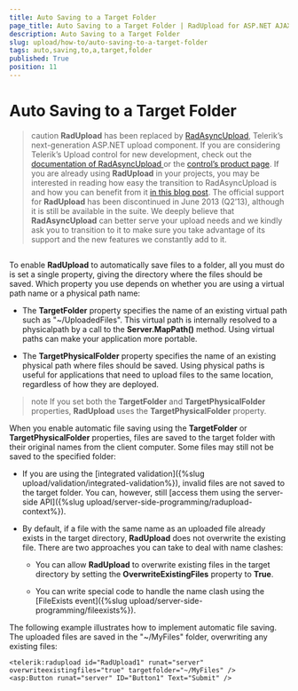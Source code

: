 ```yaml
---
title: Auto Saving to a Target Folder
page_title: Auto Saving to a Target Folder | RadUpload for ASP.NET AJAX Documentation
description: Auto Saving to a Target Folder
slug: upload/how-to/auto-saving-to-a-target-folder
tags: auto,saving,to,a,target,folder
published: True
position: 11
---
```


# Auto Saving to a Target Folder



>caution  **RadUpload** has been replaced by [RadAsyncUpload](http://demos.telerik.com/aspnet-ajax/asyncupload/examples/overview/defaultcs.aspx), Telerik’s next-generation ASP.NET upload component. If you are considering Telerik’s Upload control for new development, check out the [documentation of RadAsyncUpload ](http://www.telerik.com/help/aspnet-ajax/asyncupload-overview.html) or the [control’s product page](http://www.telerik.com/products/aspnet-ajax/asyncupload.aspx). If you are already using **RadUpload** in your projects, you may be interested in reading how easy the transition to RadAsyncUpload is and how you can benefit from it [in this blog post](http://blogs.telerik.com/blogs/12-12-05/the-case-of-telerik-s-new-old-asp.net-ajax-upload-control-radasyncupload). The official support for **RadUpload** has been discontinued in June 2013 (Q2’13), although it is still be available in the suite. We deeply believe that **RadAsyncUpload** can better serve your upload needs and we kindly ask you to transition to it to make sure you take advantage of its support and the new features we constantly add to it.
>


## 

To enable **RadUpload** to automatically save files to a folder, all you must do is set a single property, giving the directory where the files should be saved. Which property you use depends on whether you are using a virtual path name or a physical path name:

* The **TargetFolder** property specifies the name of an existing virtual path such as "~/UploadedFiles". This virtual path is internally resolved to a physicalpath by a call to the **Server.MapPath()** method. Using virtual paths can make your application more portable.

* The **TargetPhysicalFolder** property specifies the name of an existing physical path where files should be saved. Using physical paths is useful for applications that need to upload files to the same location, regardless of how they are deployed.

>note If you set both the **TargetFolder** and **TargetPhysicalFolder** properties, **RadUpload** uses the **TargetPhysicalFolder** property.
>


When you enable automatic file saving using the **TargetFolder** or **TargetPhysicalFolder** properties, files are saved to the target folder with their original names from the client computer. Some files may still not be saved to the specified folder:

* If you are using the [integrated validation]({%slug upload/validation/integrated-validation%}), invalid files are not saved to the target folder. You can, however, still [access them using the server-side API]({%slug upload/server-side-programming/radupload-context%}).

* By default, if a file with the same name as an uploaded file already exists in the target directory, **RadUpload** does not overwrite the existing file. There are two approaches you can take to deal with name clashes:

    * You can allow **RadUpload** to overwrite existing files in the target directory by setting the **OverwriteExistingFiles** property to **True**.

    * You can write special code to handle the name clash using the [FileExists event]({%slug upload/server-side-programming/fileexists%}).

The following example illustrates how to implement automatic file saving. The uploaded files are saved in the "~/MyFiles" folder, overwriting any existing files:

````ASPNET
<telerik:radupload id="RadUpload1" runat="server" overwriteexistingfiles="true" targetfolder="~/MyFiles" />
<asp:Button runat="server" ID="Button1" Text="Submit" />
````



